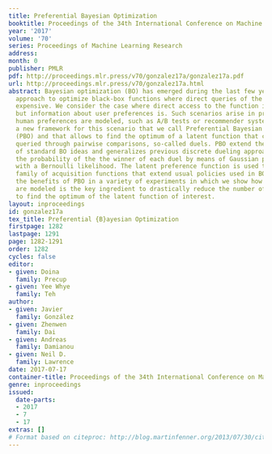 ```yaml
---
title: Preferential Bayesian Optimization
booktitle: Proceedings of the 34th International Conference on Machine Learning
year: '2017'
volume: '70'
series: Proceedings of Machine Learning Research
address: 
month: 0
publisher: PMLR
pdf: http://proceedings.mlr.press/v70/gonzalez17a/gonzalez17a.pdf
url: http://proceedings.mlr.press/v70/gonzalez17a.html
abstract: Bayesian optimization (BO) has emerged during the last few years as an effective
  approach to optimize black-box functions where direct queries of the objective are
  expensive. We consider the case where direct access to the function is not possible,
  but information about user preferences is. Such scenarios arise in problems where
  human preferences are modeled, such as A/B tests or recommender systems. We present
  a new framework for this scenario that we call Preferential Bayesian Optimization
  (PBO) and that allows to find the optimum of a latent function that can only be
  queried through pairwise comparisons, so-called duels. PBO extend the applicability
  of standard BO ideas and generalizes previous discrete dueling approaches by modeling
  the probability of the the winner of each duel by means of Gaussian process model
  with a Bernoulli likelihood. The latent preference function is used to define a
  family of acquisition functions that extend usual policies used in BO. We illustrate
  the benefits of PBO in a variety of experiments in which we show how the way correlations
  are modeled is the key ingredient to drastically reduce the number of comparisons
  to find the optimum of the latent function of interest.
layout: inproceedings
id: gonzalez17a
tex_title: Preferential {B}ayesian Optimization
firstpage: 1282
lastpage: 1291
page: 1282-1291
order: 1282
cycles: false
editor:
- given: Doina
  family: Precup
- given: Yee Whye
  family: Teh
author:
- given: Javier
  family: González
- given: Zhenwen
  family: Dai
- given: Andreas
  family: Damianou
- given: Neil D.
  family: Lawrence
date: 2017-07-17
container-title: Proceedings of the 34th International Conference on Machine Learning
genre: inproceedings
issued:
  date-parts:
  - 2017
  - 7
  - 17
extras: []
# Format based on citeproc: http://blog.martinfenner.org/2013/07/30/citeproc-yaml-for-bibliographies/
---
```

